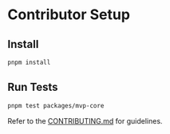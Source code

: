 # Contributor Setup

## Install
```bash
pnpm install
```

## Run Tests
```bash
pnpm test packages/mvp-core
```

Refer to the [CONTRIBUTING.md](../../CONTRIBUTING.md) for guidelines.
